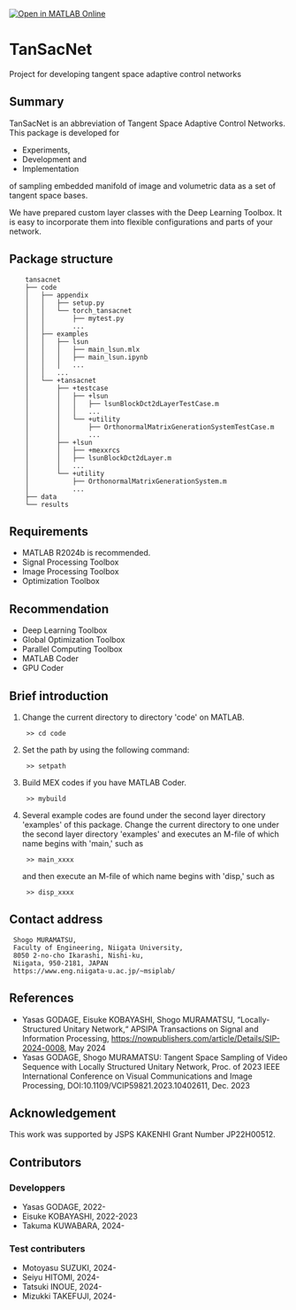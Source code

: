 [![Open in MATLAB Online](https://www.mathworks.com/images/responsive/global/open-in-matlab-online.svg)](https://matlab.mathworks.com/open/github/v1?repo=msiplab/TanSacNet) 

# TanSacNet
Project for developing tangent space adaptive control networks

## Summary

TanSacNet is an abbreviation of Tangent Space Adaptive Control Networks. 
This package is developed for

* Experiments,
* Development and
* Implementation

of sampling embedded manifold of image and volumetric data as a set of 
tangent space bases.

We have prepared custom layer classes with the Deep Learning Toolbox. 
It is easy to incorporate them into flexible configurations and 
parts of your network.

## Package structure

        tansacnet
        ├── code
        │   ├── appendix
        │   │   ├── setup.py
        │   │   └── torch_tansacnet
        │   │       ├── mytest.py 
        │   │       ...
        │   ├── examples
        │   │   ├── lsun
        │   │   │   ├── main_lsun.mlx
        │   │   │   ├── main_lsun.ipynb
        │   │   │   ...        
        │   │   ...
        │   └── +tansacnet
        │       ├── +testcase
        │       │   ├── +lsun
        │       │   │   ├── lsunBlockDct2dLayerTestCase.m
        │       │   │   ...
        │       │   └── +utility
        │       │       ├── OrthonormalMatrixGenerationSystemTestCase.m
        │       │       ...
        │       ├── +lsun
        │       │   ├── +mexxrcs     
        │       │   ├── lsunBlockDct2dLayer.m
        │       │   ...
        │       └── +utility
        │           ├── OrthonormalMatrixGenerationSystem.m
        │           ...
        ├── data
        └── results

## Requirements
 
 * MATLAB R2024b is recommended.
 * Signal Processing Toolbox
 * Image Processing Toolbox
 * Optimization Toolbox

## Recommendation
 
 * Deep Learning Toolbox
 * Global Optimization Toolbox 
 * Parallel Computing Toolbox
 * MATLAB Coder
 * GPU Coder

## Brief introduction
 
1. Change the current directory to directory 'code' on MATLAB.
    
        >> cd code

2. Set the path by using the following command:

        >> setpath

3. Build MEX codes if you have MATLAB Coder.

        >> mybuild

4. Several example codes are found under the second layer directory 
   'examples' of this package. Change the current directory to one under 
   the second layer directory 'examples' and executes an M-file of 
   which name begins with 'main,' such as
 
        >> main_xxxx
 
   and then execute an M-file of which name begins with 'disp,' such as
 
        >> disp_xxxx
 
## Contact address
 
     Shogo MURAMATSU,
     Faculty of Engineering, Niigata University,
     8050 2-no-cho Ikarashi, Nishi-ku,
     Niigata, 950-2181, JAPAN
     https://www.eng.niigata-u.ac.jp/~msiplab/
 
## References

* Yasas GODAGE, Eisuke KOBAYASHI, Shogo MURAMATSU, “Locally-Structured Unitary Network,“ APSIPA Transactions on Signal and Information Processing, https://nowpublishers.com/article/Details/SIP-2024-0008, May 2024
* Yasas GODAGE, Shogo MURAMATSU: Tangent Space Sampling of Video Sequence with Locally Structured Unitary Network, Proc. of 2023 IEEE International Conference on Visual Communications and Image Processing, DOI:10.1109/VCIP59821.2023.10402611, Dec. 2023
 
## Acknowledgement
 
This work was supported by JSPS KAKENHI Grant Number JP22H00512.
 
## Contributors

### Developpers
* Yasas GODAGE,  2022-
* Eisuke KOBAYASHI, 2022-2023
* Takuma KUWABARA, 2024-
 
### Test contributers
* Motoyasu SUZUKI, 2024-
* Seiyu HITOMI, 2024-
* Tatsuki INOUE, 2024-
* Mizukki TAKEFUJI, 2024-

